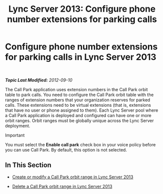﻿---
title: 'Lync Server 2013: Configure phone number extensions for parking calls'
TOCTitle: Configure phone number extensions for parking calls
ms:assetid: fbf97624-9587-42a6-b276-1b69c574a74d
ms:mtpsurl: https://technet.microsoft.com/en-us/library/Gg182611(v=OCS.15)
ms:contentKeyID: 48185980
ms.date: 07/23/2014
mtps_version: v=OCS.15
---

<div data-xmlns="http://www.w3.org/1999/xhtml">

<div class="topic" data-xmlns="http://www.w3.org/1999/xhtml" data-msxsl="urn:schemas-microsoft-com:xslt" data-cs="http://msdn.microsoft.com/en-us/">

<div data-asp="http://msdn2.microsoft.com/asp">

# Configure phone number extensions for parking calls in Lync Server 2013

</div>

<div id="mainSection">

<div id="mainBody">

<span> </span>

_**Topic Last Modified:** 2012-09-10_

The Call Park application uses extension numbers in the Call Park orbit table to park calls. You need to configure the Call Park orbit table with the ranges of extension numbers that your organization reserves for parked calls. These extensions need to be virtual extensions (that is, extensions that have no user or phone assigned to them). Each Lync Server pool where a Call Park application is deployed and configured can have one or more orbit ranges. Orbit ranges must be globally unique across the Lync Server deployment.

<div>


> [!IMPORTANT]
> You must select the <STRONG>Enable call park</STRONG> check box in your voice policy before you can use Call Park. By default, this option is not selected.



</div>

<div>

## In This Section

  - [Create or modify a Call Park orbit range in Lync Server 2013](lync-server-2013-create-or-modify-a-call-park-orbit-range.md)

  - [Delete a Call Park orbit range in Lync Server 2013](lync-server-2013-delete-a-call-park-orbit-range.md)

</div>

</div>

<span> </span>

</div>

</div>

</div>

